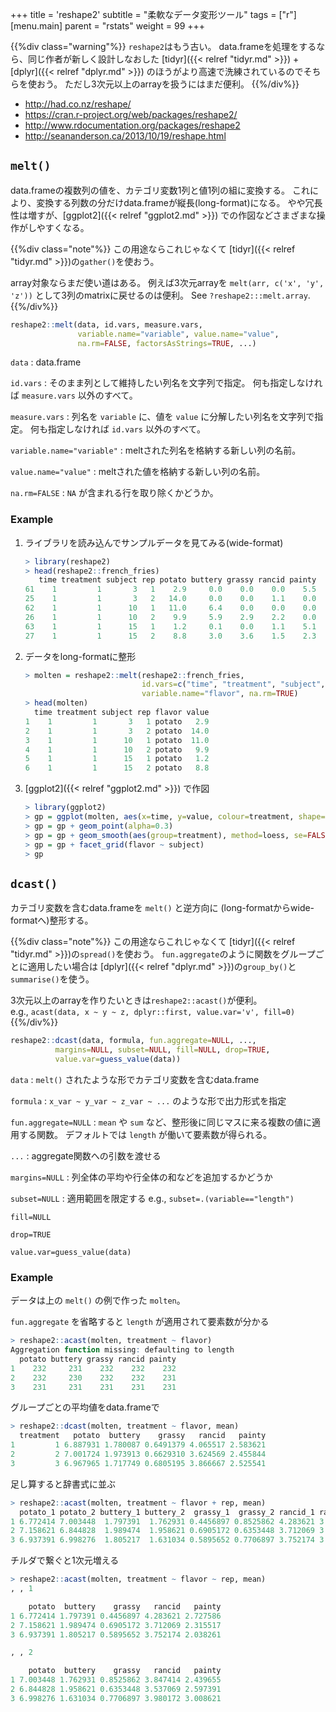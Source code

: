 +++
title = 'reshape2'
subtitle = "柔軟なデータ変形ツール"
tags = ["r"]
[menu.main]
  parent = "rstats"
  weight = 99
+++

{{%div class="warning"%}}
`reshape2`はもう古い。
data.frameを処理をするなら、同じ作者が新しく設計しなおした
[tidyr]({{< relref "tidyr.md" >}}) + [dplyr]({{< relref "dplyr.md" >}})
のほうがより高速で洗練されているのでそちらを使おう。
ただし3次元以上のarrayを扱うにはまだ便利。
{{%/div%}}

-   <http://had.co.nz/reshape/>
-   <https://cran.r-project.org/web/packages/reshape2/>
-   <http://www.rdocumentation.org/packages/reshape2>
-   <http://seananderson.ca/2013/10/19/reshape.html>

## `melt()`

data.frameの複数列の値を、カテゴリ変数1列と値1列の組に変換する。
これにより、変換する列数の分だけdata.frameが縦長(long-format)になる。
やや冗長性は増すが、[ggplot2]({{< relref "ggplot2.md" >}}) での作図などさまざまな操作がしやすくなる。

{{%div class="note"%}}
この用途ならこれじゃなくて
[tidyr]({{< relref "tidyr.md" >}})の`gather()`を使おう。

array対象ならまだ使い道はある。
例えば3次元arrayを `melt(arr, c('x', 'y', 'z'))`
として3列のmatrixに戻せるのは便利。
See `?reshape2:::melt.array`.
{{%/div%}}

```r
reshape2::melt(data, id.vars, measure.vars,
               variable.name="variable", value.name="value",
               na.rm=FALSE, factorsAsStrings=TRUE, ...)
```

`data`
:   data.frame

`id.vars`
:   そのまま列として維持したい列名を文字列で指定。
    何も指定しなければ `measure.vars` 以外のすべて。

`measure.vars`
:   列名を `variable` に、値を `value` に分解したい列名を文字列で指定。
    何も指定しなければ `id.vars` 以外のすべて。

`variable.name="variable"`
:   meltされた列名を格納する新しい列の名前。

`value.name="value"`
:   meltされた値を格納する新しい列の名前。

`na.rm=FALSE`
:   `NA` が含まれる行を取り除くかどうか。

### Example

1. ライブラリを読み込んでサンプルデータを見てみる(wide-format)
    ```r
    > library(reshape2)
    > head(reshape2::french_fries)
       time treatment subject rep potato buttery grassy rancid painty
    61    1         1       3   1    2.9     0.0    0.0    0.0    5.5
    25    1         1       3   2   14.0     0.0    0.0    1.1    0.0
    62    1         1      10   1   11.0     6.4    0.0    0.0    0.0
    26    1         1      10   2    9.9     5.9    2.9    2.2    0.0
    63    1         1      15   1    1.2     0.1    0.0    1.1    5.1
    27    1         1      15   2    8.8     3.0    3.6    1.5    2.3
    ```

2. データをlong-formatに整形
   ```r
   > molten = reshape2::melt(reshape2::french_fries,
                             id.vars=c("time", "treatment", "subject", "rep"),
                             variable.name="flavor", na.rm=TRUE)
   > head(molten)
     time treatment subject rep flavor value
   1    1         1       3   1 potato   2.9
   2    1         1       3   2 potato  14.0
   3    1         1      10   1 potato  11.0
   4    1         1      10   2 potato   9.9
   5    1         1      15   1 potato   1.2
   6    1         1      15   2 potato   8.8
   ```

3.  [ggplot2]({{< relref "ggplot2.md" >}}) で作図

    ```r
    > library(ggplot2)
    > gp = ggplot(molten, aes(x=time, y=value, colour=treatment, shape=as.factor(rep)))
    > gp = gp + geom_point(alpha=0.3)
    > gp = gp + geom_smooth(aes(group=treatment), method=loess, se=FALSE)
    > gp = gp + facet_grid(flavor ~ subject)
    > gp
    ```

## `dcast()`

カテゴリ変数を含むdata.frameを `melt()` と逆方向に
(long-formatからwide-formatへ)整形する。

{{%div class="note"%}}
この用途ならこれじゃなくて
[tidyr]({{< relref "tidyr.md" >}})の`spread()`を使おう。
`fun.aggregate`のように関数をグループごとに適用したい場合は
[dplyr]({{< relref "dplyr.md" >}})の`group_by()`と`summarise()`を使う。

3次元以上のarrayを作りたいときは`reshape2::acast()`が便利。\
e.g., `acast(data, x ~ y ~ z, dplyr::first, value.var='v', fill=0)`
{{%/div%}}

```r
reshape2::dcast(data, formula, fun.aggregate=NULL, ...,
          margins=NULL, subset=NULL, fill=NULL, drop=TRUE,
          value.var=guess_value(data))
```

`data`
:   `melt()` されたような形でカテゴリ変数を含むdata.frame

`formula`
:   `x_var ~ y_var ~ z_var ~ ...` のような形で出力形式を指定

`fun.aggregate=NULL`
:   `mean` や `sum` など、整形後に同じマスに来る複数の値に適用する関数。
    デフォルトでは `length` が働いて要素数が得られる。

`...`
:   aggregate関数への引数を渡せる

`margins=NULL`
:   列全体の平均や行全体の和などを追加するかどうか

`subset=NULL`
:   適用範囲を限定する e.g., `subset=.(variable=="length")`

`fill=NULL`

`drop=TRUE`

`value.var=guess_value(data)`

### Example

データは上の `melt()` の例で作った `molten`。

`fun.aggregate` を省略すると `length` が適用されて要素数が分かる

```r
> reshape2::acast(molten, treatment ~ flavor)
Aggregation function missing: defaulting to length
  potato buttery grassy rancid painty
1    232     231    232    232    232
2    232     230    232    232    231
3    231     231    231    231    231
```

グループごとの平均値をdata.frameで

```r
> reshape2::dcast(molten, treatment ~ flavor, mean)
  treatment   potato  buttery    grassy   rancid   painty
1         1 6.887931 1.780087 0.6491379 4.065517 2.583621
2         2 7.001724 1.973913 0.6629310 3.624569 2.455844
3         3 6.967965 1.717749 0.6805195 3.866667 2.525541
```

足し算すると辞書式に並ぶ

```r
> reshape2::acast(molten, treatment ~ flavor + rep, mean)
  potato_1 potato_2 buttery_1 buttery_2  grassy_1  grassy_2 rancid_1 rancid_2 painty_1 painty_2
1 6.772414 7.003448  1.797391  1.762931 0.4456897 0.8525862 4.283621 3.847414 2.727586 2.439655
2 7.158621 6.844828  1.989474  1.958621 0.6905172 0.6353448 3.712069 3.537069 2.315517 2.597391
3 6.937391 6.998276  1.805217  1.631034 0.5895652 0.7706897 3.752174 3.980172 2.038261 3.008621
```

チルダで繋ぐと1次元増える

```r
> reshape2::acast(molten, treatment ~ flavor ~ rep, mean)
, , 1

    potato  buttery    grassy   rancid   painty
1 6.772414 1.797391 0.4456897 4.283621 2.727586
2 7.158621 1.989474 0.6905172 3.712069 2.315517
3 6.937391 1.805217 0.5895652 3.752174 2.038261

, , 2

    potato  buttery    grassy   rancid   painty
1 7.003448 1.762931 0.8525862 3.847414 2.439655
2 6.844828 1.958621 0.6353448 3.537069 2.597391
3 6.998276 1.631034 0.7706897 3.980172 3.008621
```
